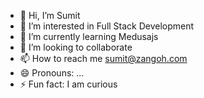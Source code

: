 - 👋 Hi, I’m Sumit
- 👀 I’m interested in Full Stack Development
- 🌱 I’m currently learning Medusajs
- 💞️ I’m looking to collaborate
- 📫 How to reach me sumit@zangoh.com
- 😄 Pronouns: ...
- ⚡ Fun fact: I am curious

<!---
sumit-zangoh/sumit-zangoh is a ✨ special ✨ repository because its `README.md` (this file) appears on your GitHub profile.
You can click the Preview link to take a look at your changes.
--->

